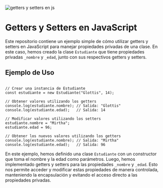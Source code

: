 ![getters y setters en js](https://raw.githubusercontent.com/sergiecode/getters-setters-tutorial-js/master/get-set.jpg)

# Getters y Setters en JavaScript

Este repositorio contiene un ejemplo simple de cómo utilizar getters y setters en JavaScript para manejar propiedades privadas de una clase. En este caso, hemos creado la clase `Estudiante` que tiene propiedades privadas `_nombre` y `_edad`, junto con sus respectivos getters y setters.

## Ejemplo de Uso

```

// Crear una instancia de Estudiante
const estudiante = new Estudiante("Glottis", 14);

// Obtener valores utilizando los getters
console.log(estudiante.nombre); // Salida: "Glottis"
console.log(estudiante.edad);   // Salida: 14

// Modificar valores utilizando los setters
estudiante.nombre = "Mirtha";
estudiante.edad = 96;

// Obtener los nuevos valores utilizando los getters
console.log(estudiante.nombre); // Salida: "Mirtha"
console.log(estudiante.edad);   // Salida: 96

```

En este ejemplo, hemos definido una clase `Estudiante` con un constructor que toma el nombre y la edad como parámetros. Luego, hemos implementado getters y setters para las propiedades `_nombre` y `_edad`. Esto nos permite acceder y modificar estas propiedades de manera controlada, manteniendo la encapsulación y evitando el acceso directo a las propiedades privadas.
